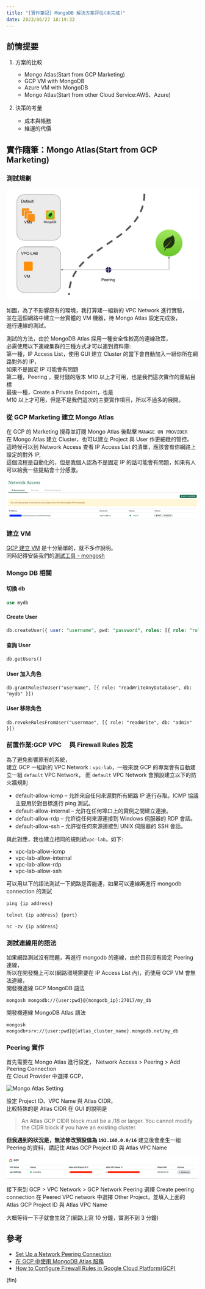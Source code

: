 ```yaml
---
title: "[實作筆記] MongoDB 解決方案評估(未完成)"
date: 2023/06/27 18:19:33
---
```


## 前情提要

1. 方案的比較

   - Mongo Atlas(Start from GCP Marketing)
   - GCP VM with MongoDB
   - Azure VM with MongoDB
   - Mongo Atlas(Start from other Cloud Service:AWS、Azure)

2. 決策的考量

   - 成本與帳務
   - 維運的代價

## 實作隨筆：Mongo Atlas(Start from GCP Marketing)

### 測試規劃

![mongo atlas 連線的測試架構](../../images/2023/mongo_atlas_test_infra.png)

如圖，為了不影響原有的環境，我打算建一組新的 VPC Network 進行實驗，  
並在這個網路中建立一台實體的 VM 機器，待 Mongo Atlas 設定完成後，  
進行連線的測試。

測試的方法，由於 MongoDB Atlas 採用一種安全性較高的連線政策，  
必需使用以下連線集群的三種方式才可以連到資料庫:  
第一種，IP Access List，使用 GUI 建立 Cluster 的當下會自動加入一組你所在網路對外的 IP，  
如果不是固定 IP 可能會有問題  
第二種，Peering ，要付錢的版本 M10 以上才可用，也是我們這次實作的重點目標  
最後一種，Create a Private Endpoint，也是  
M10 以上才可用，但是不是我們這次的主要實作項目，所以不過多的展開。

### 從 GCP Marketing 建立 Mongo Atlas

在 GCP 的 Marketing 搜尋並訂閱 Mongo Atlas 後點擊 `MANAGE ON PROVIDER`  
在 Mongo Atlas 建立 Cluster，也可以建立 Project 與 User 作更細緻的管控。  
這時候可以到 Network Access 查看 IP Access List 的清單，應該會有你網路上設定的對外 IP,  
這個流程是自動化的，但是我個人認為不是固定 IP 的話可能會有問題，如果有人可以給我一些提點會十分感激。

![IP Access List](../../images/2023/mongo_atlas_ip_access_list.png)

### 建立 VM

[GCP 建立 VM](https://cloud.google.com/compute/docs/instances/create-start-instance) 是十分簡單的，就不多作說明。  
同時記得安裝我們的[測試工具 - mongosh](https://www.mongodb.com/docs/mongodb-shell/install/)

### Mongo DB 相關

#### 切換 db

```sql
use mydb
```

#### Create User

```sql
db.createUser({ user: "username", pwd: "password", roles: [{ role: "roleName", db: "databaseName" }] });
```

#### 查詢 User

```sql
db.getUsers()
```

#### User 加入角色

```shell
db.grantRolesToUser("username", [{ role: "readWriteAnyDatabase", db: "mydb" }])
```

#### User 移除角色

```shell
db.revokeRolesFromUser("usernmae", [{ role: "readWrite", db: "admin" }])
```

### 前置作業:GCP VPC 　與 Firewall Rules 設定

為了避免影響原有的系統，  
建立 GCP 一組新的 VPC Network : `vpc-lab`，一般來說 GCP 的專案會有自動建立一組 `default` VPC Network，
而 `default` VPC Network 會預設建立以下的防火牆規則

- default-allow-icmp – 允許來自任何來源對所有網路 IP 進行存取。ICMP 協議主要用於對目標進行 ping 測試。
- default-allow-internal – 允許在任何埠口上的實例之間建立連接。
- default-allow-rdp – 允許從任何來源連接到 Windows 伺服器的 RDP 會話。
- default-allow-ssh – 允許從任何來源連接到 UNIX 伺服器的 SSH 會話。

與此對應，我也建立相同的規則給`vpc-lab`，如下:

- vpc-lab-allow-icmp
- vpc-lab-allow-internal
- vpc-lab-allow-rdp
- vpc-lab-allow-ssh

可以用以下的語法測試一下網路是否能連，如果可以連線再進行 mongodb connection 的測試

```shell
ping {ip address}
```

```shell
telnet {ip address} {port}
```

```shell
nc -zv {ip address}
```

### 測試連線用的語法

如果網路測試沒有問題，再進行 mongodb 的連線，由於目前沒有設定 Peering 連線，  
所以在開發機上可以(網路環境需要在 IP Access List 內)，而使用 GCP VM 會無法連線，  
開發機連線 GCP MongoDB 語法

```shell
mongosh mongodb://{user:pwd}@{mongodb_ip}:27017/my_db
```

開發機連線 MongoDB Atlas 語法

```shell
mongosh mongodb+srv://{user:pwd}@{atlas_cluster_name}.mongodb.net/my_db
```

### Peering 實作

首先需要在 Mongo Atlas 進行設定，
Network Access > Peering > Add Peering Connection  
在 Cloud Provider 中選擇 GCP，

![Mongo Atlas Setting](../../images/2023/mongo_atlas_setting.png)

設定 Project ID、VPC Name 與 Atlas CIDR，  
比較特殊的是 Atlas CIDR 在 GUI 的說明是

> An Atlas GCP CIDR block must be a /18 or larger.
> You cannot modify the CIDR block if you have an existing cluster.

**但我遇到的狀況是，無法修改預設值為 `192.168.0.0/16`**
建立後會產生一組 Peering 的資料，請記住 Atlas GCP Project ID 與 Atlas VPC Name

![Mongo Atlas Peering](../../images/2023/mongo_atlas_peering.png)

接下來到 GCP > VPC Network > GCP Network Peering 選擇 Create peering connection
在 Peered VPC network 中選擇 Other Project，並填入上面的 Atlas GCP Project ID 與 Atlas VPC Name

大概等待一下子就會生效了(網路上寫 10 分鐘，實測不到 3 分鐘)

## 參考

- [Set Up a Network Peering Connection](https://www.mongodb.com/docs/atlas/security-vpc-peering/)
- [在 GCP 中使用 MongoDB Atlas 服務](https://blog.cloud-ace.tw/database/gcp-mongodb-atlas/)
- [How to Configure Firewall Rules in Google Cloud Platform(GCP)](https://geekflare.com/gcp-firewall-configuration/)

(fin)
